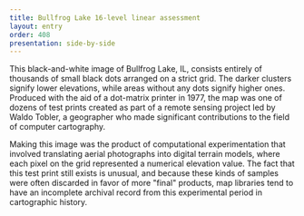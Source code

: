 ```yaml
---
title: Bullfrog Lake 16-level linear assessment
layout: entry
order: 408
presentation: side-by-side
---
```


This black-and-white image of Bullfrog Lake, IL, consists entirely of thousands of small black dots arranged on a strict grid. The darker clusters signify lower elevations, while areas without any dots signify higher ones. Produced with the aid of a dot-matrix printer in 1977, the map was one of dozens of test prints created as part of a remote sensing project led by Waldo Tobler, a geographer who made significant contributions to the field of computer cartography.

Making this image was the product of computational experimentation that involved translating aerial photographs into digital terrain models, where each pixel on the grid represented a numerical elevation value. The fact that this test print still exists is unusual, and because these kinds of samples were often discarded in favor of more "final" products, map libraries tend to have an incomplete archival record from this experimental period in cartographic history.